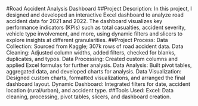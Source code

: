 #Road Accident Analysis Dashboard
##Project Description:
In this project, I designed and developed an interactive Excel dashboard to analyze road accident data for 2021 and 2022. The dashboard visualizes key performance indicators (KPIs) such as total casualties, accident severity, vehicle type involvement, and more, using dynamic filters and slicers to explore insights at different granularities.
##Project Process:
Data Collection: Sourced from Kaggle; 307k rows of road accident data.
Data Cleaning: Adjusted column widths, added filters, checked for blanks, duplicates, and typos.
Data Processing: Created custom columns and applied Excel formulas for further analysis.
Data Analysis: Built pivot tables, aggregated data, and developed charts for analysis.
Data Visualization: Designed custom charts, formatted visualizations, and arranged the final dashboard layout.
Dynamic Dashboard: Integrated filters for date, accident location (rural/urban), and accident type.
##Tools Used:
Excel: Data cleaning, processing, pivot tables, slicers, and dashboard creation.

